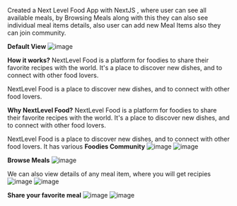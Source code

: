 Created a Next Level Food App with NextJS , where user can see all available meals, by Browsing Meals along with this they can also see individual meal items details, also user can add new Meal Items also they can join community.

**Default View**
![image](https://github.com/user-attachments/assets/c21940e1-b15f-49d9-b22a-3b99e0db88ca)

**How it works?**
NextLevel Food is a platform for foodies to share their favorite recipes with the world. It's a place to discover new dishes, and to connect with other food lovers.

NextLevel Food is a place to discover new dishes, and to connect with other food lovers.

**Why NextLevel Food?**
NextLevel Food is a platform for foodies to share their favorite recipes with the world. It's a place to discover new dishes, and to connect with other food lovers.

NextLevel Food is a place to discover new dishes, and to connect with other food lovers.
It has various 
**Foodies Community**
![image](https://github.com/user-attachments/assets/335f55be-a0a2-4b96-8920-285134c60426)
![image](https://github.com/user-attachments/assets/c95cd784-3518-4a50-91b4-acfef38106f1)

**Browse Meals**
![image](https://github.com/user-attachments/assets/15b101d1-4611-40af-9d30-c382226b6695)

We can also view details of any meal item, where you will get recipies
![image](https://github.com/user-attachments/assets/e748e653-c283-4687-9fb2-0e102c4ee074)
![image](https://github.com/user-attachments/assets/6bf7f3af-0b04-4d52-9a93-4a9bd374fa6c)

**Share your favorite meal**
![image](https://github.com/user-attachments/assets/466dae00-4722-436f-83d8-4ccb361a815a)
![image](https://github.com/user-attachments/assets/e01a8cc1-fe2b-485c-a9b1-1f51f20f3d08)

